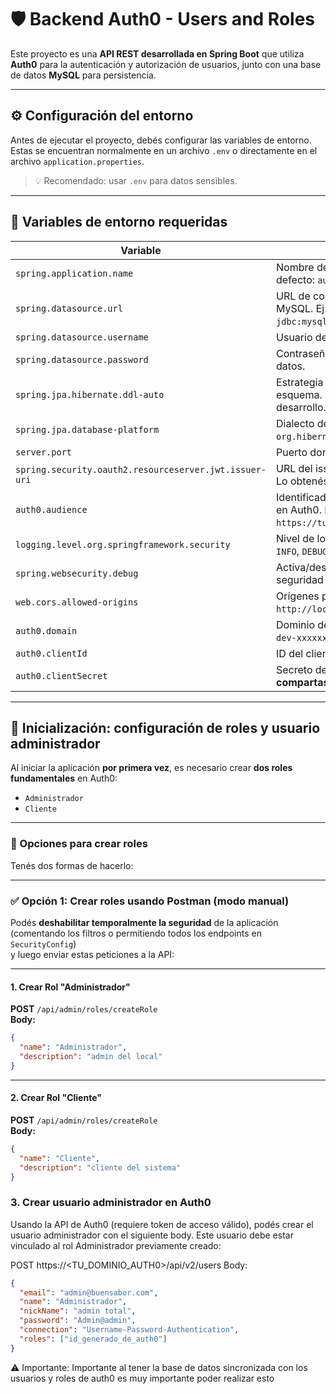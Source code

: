 # 🛡️ Backend Auth0 - Users and Roles

Este proyecto es una **API REST desarrollada en Spring Boot** que utiliza **Auth0** para la autenticación y autorización de usuarios, junto con una base de datos **MySQL** para persistencia.

---

## ⚙️ Configuración del entorno

Antes de ejecutar el proyecto, debés configurar las variables de entorno.  
Estas se encuentran normalmente en un archivo `.env` o directamente en el archivo `application.properties`.  
> 💡 Recomendado: usar `.env` para datos sensibles.

---

## 🔐 Variables de entorno requeridas

| Variable                                      | Descripción                                                                 |
|----------------------------------------------|-----------------------------------------------------------------------------|
| `spring.application.name`                    | Nombre de la aplicación. Por defecto: `auth0UsersAndRoles`.                |
| `spring.datasource.url`                      | URL de conexión a la base de datos MySQL. Ej: `jdbc:mysql://localhost:3306/mp`. |
| `spring.datasource.username`                 | Usuario de la base de datos MySQL.                                         |
| `spring.datasource.password`                 | Contraseña del usuario de la base de datos.                                |
| `spring.jpa.hibernate.ddl-auto`              | Estrategia de actualización del esquema. Usá `update` para desarrollo.     |
| `spring.jpa.database-platform`               | Dialecto de Hibernate. Para MySQL: `org.hibernate.dialect.MySQLDialect`.   |
| `server.port`                                | Puerto donde corre la API. Ej: `8081`.                                     |
| `spring.security.oauth2.resourceserver.jwt.issuer-uri` | URL del issuer de tu tenant de Auth0. Lo obtenés en el panel de Auth0.    |
| `auth0.audience`                             | Identificador de la API configurada en Auth0. Ej: `https://tuApiIdentifier`.|
| `logging.level.org.springframework.security` | Nivel de log para Spring Security. Ej: `INFO`, `DEBUG`.                    |
| `spring.websecurity.debug`                   | Activa/desactiva el debug de seguridad web (`true` o `false`).             |
| `web.cors.allowed-origins`                   | Orígenes permitidos por CORS. Ej: `http://localhost:5173` (si usás Vite).  |
| `auth0.domain`                               | Dominio de tu tenant en Auth0. Ej: `dev-xxxxxxx.us.auth0.com`.             |
| `auth0.clientId`                             | ID del cliente OAuth (Auth0).                                              |
| `auth0.clientSecret`                         | Secreto del cliente OAuth (**NO lo compartas públicamente**).             |

---

## 🧩 Inicialización: configuración de roles y usuario administrador

Al iniciar la aplicación **por primera vez**, es necesario crear **dos roles fundamentales** en Auth0:

- `Administrador`
- `Cliente`

---

### 🔁 Opciones para crear roles

Tenés dos formas de hacerlo:

---

### ✅ Opción 1: Crear roles usando Postman (modo manual)

Podés **deshabilitar temporalmente la seguridad** de la aplicación (comentando los filtros o permitiendo todos los endpoints en `SecurityConfig`)  
y luego enviar estas peticiones a la API:

---

#### 1. Crear Rol "Administrador"

**POST** `/api/admin/roles/createRole`  
**Body:**
```json
{
  "name": "Administrador",
  "description": "admin del local"
}
```
---

#### 2. Crear Rol "Cliente"

**POST** `/api/admin/roles/createRole`  
**Body:**
```json
{
  "name": "Cliente",
  "description": "cliente del sistema"
}
```
### 3. Crear usuario administrador en Auth0
Usando la API de Auth0 (requiere token de acceso válido), podés crear el usuario administrador con el siguiente body.
Este usuario debe estar vinculado al rol Administrador previamente creado:

POST https://<TU_DOMINIO_AUTH0>/api/v2/users
Body:
```json
{
  "email": "admin@buensabor.com",
  "name": "Administrador",
  "nickName": "admin total",
  "password": "Admin@admin",
  "connection": "Username-Password-Authentication",
  "roles": ["id_generado_de_auth0"]
}

```
⚠️ Importante:
Importante al tener la base de datos sincronizada con los usuarios y roles de auth0 es muy importante poder realizar esto


